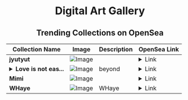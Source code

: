 <div align="center">

# Digital Art Gallery

## Trending Collections on OpenSea

| Collection Name                       | Image                                                                                     | Description                       | OpenSea Link                                                                                          |
|---------------------------------------|-------------------------------------------------------------------------------------------|-----------------------------------|--------------------------------------------------------------------------------------------------------|
| **jyutyut** | ![Image](https://i.seadn.io/s/raw/files/6f17eec60a7e27fd2834b2943795013f.jpg?w=500&auto=format?w=200&auto=format) |  | <details><summary>Link</summary>[jyutyut](https://opensea.io/collection/jyutyut)</details> |
| **<details><summary>Love is not eas...</summary>Love is not easy to say</details>** | ![Image](https://i.seadn.io/s/raw/files/b9d1d9031fe75e0487254708d5499f85.jpg?w=500&auto=format?w=200&auto=format) | beyond | <details><summary>Link</summary>[Love is not easy to say](https://opensea.io/collection/love-is-not-easy-to-say)</details> |
| **Mimi** | ![Image](https://i.seadn.io/s/raw/files/009278bd4b4c909913b396995ea96e91.webp?w=500&auto=format?w=200&auto=format) |  | <details><summary>Link</summary>[Mimi](https://opensea.io/collection/mimi-110)</details> |
| **WHaye** | ![Image](https://i.seadn.io/s/raw/files/143e16e3be448ec1110302a6c3540db0.jpg?w=500&auto=format?w=200&auto=format) | WHaye | <details><summary>Link</summary>[WHaye](https://opensea.io/collection/whaye)</details> |

</div>